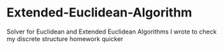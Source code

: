 # Extended-Euclidean-Algorithm
Solver for Euclidean and Extended Euclidean Algorithms I wrote to check my discrete structure homework quicker
